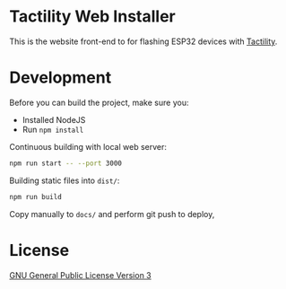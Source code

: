 # Tactility Web Installer

This is the website front-end to for flashing ESP32 devices with [Tactility](https://github.com/ByteWelder/Tactility).

# Development

Before you can build the project, make sure you:
- Installed NodeJS
- Run `npm install`

Continuous building with local web server:

```bash
npm run start -- --port 3000
```

Building static files into `dist/`:

```bash
npm run build
```

Copy manually to `docs/` and perform git push to deploy,

# License

[GNU General Public License Version 3](LICENSE.md)
